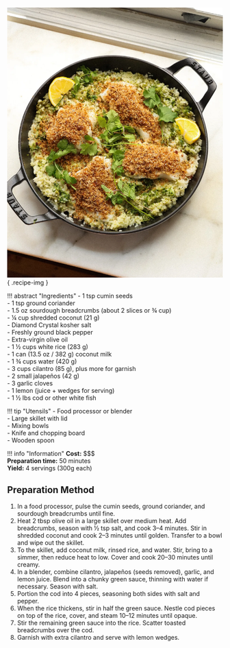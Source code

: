 ![Coconut Breaded Cod](../images/coconut-breaded-cod.jpg){ .recipe-img }

!!! abstract "Ingredients"
    - 1 tsp cumin seeds  
    - 1 tsp ground coriander  
    - 1.5 oz sourdough breadcrumbs (about 2 slices or ¾ cup)  
    - ¼ cup shredded coconut (21 g)  
    - Diamond Crystal kosher salt  
    - Freshly ground black pepper  
    - Extra-virgin olive oil  
    - 1 ½ cups white rice (283 g)  
    - 1 can (13.5 oz / 382 g) coconut milk  
    - 1 ¾ cups water (420 g)  
    - 3 cups cilantro (85 g), plus more for garnish  
    - 2 small jalapeños (42 g)  
    - 3 garlic cloves  
    - 1 lemon (juice + wedges for serving)  
    - 1 ½ lbs cod or other white fish  

!!! tip "Utensils"
    - Food processor or blender  
    - Large skillet with lid  
    - Mixing bowls  
    - Knife and chopping board  
    - Wooden spoon  

!!! info "Information"
    **Cost:** $$$  
    **Preparation time:** 50 minutes  
    **Yield:** 4 servings (300g each)  

## Preparation Method

1. In a food processor, pulse the cumin seeds, ground coriander, and sourdough breadcrumbs until fine.  
2. Heat 2 tbsp olive oil in a large skillet over medium heat. Add breadcrumbs, season with ½ tsp salt, and cook 3–4 minutes. Stir in shredded coconut and cook 2–3 minutes until golden. Transfer to a bowl and wipe out the skillet.  
3. To the skillet, add coconut milk, rinsed rice, and water. Stir, bring to a simmer, then reduce heat to low. Cover and cook 20–30 minutes until creamy.  
4. In a blender, combine cilantro, jalapeños (seeds removed), garlic, and lemon juice. Blend into a chunky green sauce, thinning with water if necessary. Season with salt.  
5. Portion the cod into 4 pieces, seasoning both sides with salt and pepper.  
6. When the rice thickens, stir in half the green sauce. Nestle cod pieces on top of the rice, cover, and steam 10–12 minutes until opaque.  
7. Stir the remaining green sauce into the rice. Scatter toasted breadcrumbs over the cod.  
8. Garnish with extra cilantro and serve with lemon wedges.  